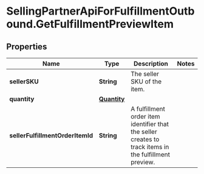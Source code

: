 # SellingPartnerApiForFulfillmentOutbound.GetFulfillmentPreviewItem

## Properties
Name | Type | Description | Notes
------------ | ------------- | ------------- | -------------
**sellerSKU** | **String** | The seller SKU of the item. | 
**quantity** | [**Quantity**](Quantity.md) |  | 
**sellerFulfillmentOrderItemId** | **String** | A fulfillment order item identifier that the seller creates to track items in the fulfillment preview. | 
